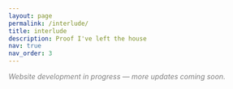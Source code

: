 ```yaml
---
layout: page
permalink: /interlude/
title: interlude
description: Proof I've left the house
nav: true
nav_order: 3
---
```


<p style="font-style: italic; color: gray;">Website development in progress — more updates coming soon.</p>
